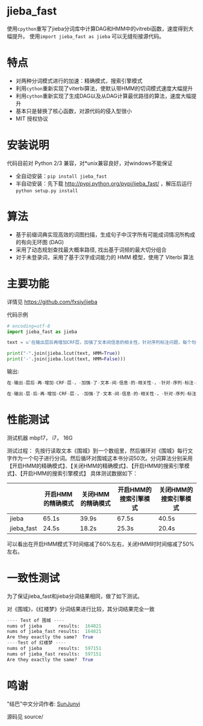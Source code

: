 jieba_fast
========
使用`cpython`重写了jieba分词库中计算DAG和HMM中的vitrebi函数，速度得到大幅提升。
使用`import jieba_fast as jieba` 可以无缝衔接源代码。

特点
========
* 对两种分词模式进行的加速：精确模式，搜索引擎模式
* 利用`cython`重新实现了viterbi算法，使默认带HMM的切词模式速度大幅提升
* 利用`cython`重新实现了生成DAG以及从DAG计算最优路径的算法，速度大幅提升
* 基本只是替换了核心函数，对源代码的侵入型很小
* MIT 授权协议




安装说明
=======

代码目前对 Python 2/3 兼容，对*unix兼容良好，对windows不能保证

* 全自动安装：`pip install jieba_fast`
* 半自动安装：先下载 http://pypi.python.org/pypi/jieba_fast/ ，解压后运行 `python setup.py install`




算法
========

* 基于前缀词典实现高效的词图扫描，生成句子中汉字所有可能成词情况所构成的有向无环图 (DAG)
* 采用了动态规划查找最大概率路径, 找出基于词频的最大切分组合
* 对于未登录词，采用了基于汉字成词能力的 HMM 模型，使用了 Viterbi 算法




主要功能
=======

详情见 https://github.com/fxsjy/jieba


代码示例

```python
# encoding=utf-8
import jieba_fast as jieba

text = u'在输出层后再增加CRF层，加强了文本间信息的相关性，针对序列标注问题，每个句子的每个词都有一个标注结果，对句子中第i个词进行高维特征的抽取，通过学习特征到标注结果的映射，可以得到特征到任>      意标签的概率，通过这些概率，得到最优序列结果'

print("-".join(jieba.lcut(text, HMM=True))
print('-'.join(jieba.lcut(text, HMM=False)))

```

输出:

```python
在-输出-层后-再-增加-CRF-层-，-加强-了-文本-间-信息-的-相关性-，-针对-序列-标注-问题-，-每个-句子-的-每个-词-都-有-一个-标注-结果-，-对-句子-中-第-i-个-词-进行-高维-特征-的-抽取-，-通过-学习-特征-到-标注-结果-的-映射-，-可以-得到-特征-到-任意-标签-的-概率-，-通过-这些-概率-，-得到-最优-序列-结果
```

```python
在-输出-层-后-再-增加-CRF-层-，-加强-了-文本-间-信息-的-相关性-，-针对-序列-标注-问题-，-每个-句子-的-每个-词-都-有-一个-标注-结果-，-对-句子-中-第-i-个-词-进行-高维-特征-的-抽取-，-通过-学习-特征-到-标注-结果-的-映射-，-可以-得到-特征-到-任意-标签-的-概率-，-通过-这些-概率-，-得到-最优-序列-结果
```




性能测试
=======
测试机器 mbp17， i7， 16G

测试过程：
先按行读取文本《围城》到一个数组里，然后循环对《围城》每行文字作为一个句子进行分词。然后循环对围城这本书分词50次。分词算法分别采用【开启HMM的精确模式】、【关闭HMM的精确模式】、【开启HMM的搜索引擎模式】、【开启HMM的搜索引擎模式】
具体测试数据如下：


|            | 开启HMM的精确模式 | 关闭HMM的精确模式 | 开启HMM的搜索引擎模式 | 关闭HMM的搜索引擎模式 |
| ---------- | ---------- | ---------- | ------------ | ------------ |
| jieba      | 65.1s      | 39.9s      | 67.5s        | 40.5s        |
| jieba_fast | 24.5s      | 18.2s      | 25.3s        | 20.4s        |

可以看出在开启HMM模式下时间缩减了60%左右，关闭HMM时时间缩减了50%左右。



 一致性测试
======

为了保证jieba_fast和jieba分词结果相同，做了如下测试。

对《围城》，《红楼梦》分词结果进行比较，其分词结果完全一致

```python
---- Test of 围城 ----
nums of jieba      results:  164821
nums of jieba_fast results:  164821
Are they exactly the same?  True
----Test of 红楼梦 ----
nums of jieba      results:  597151
nums of jieba_fast results:  597151
Are they exactly the same?  True
```



鸣谢
======

"结巴"中文分词作者: [SunJunyi](https://github.com/fxsjy)

源码见 source/
